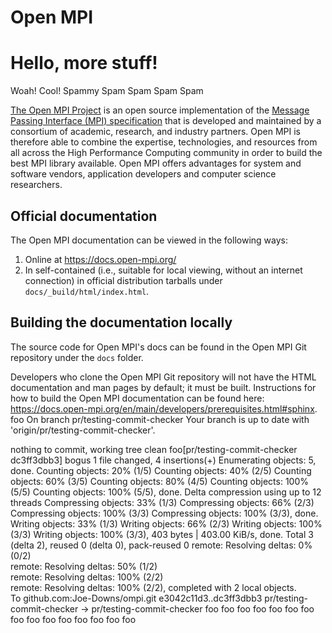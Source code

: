 # Open MPI


# Hello, more stuff!
Woah!
Cool!
Spammy Spam
Spam
Spam
Spam

[The Open MPI Project](https://www.open-mpi.org/) is an open source
implementation of the [Message Passing Interface (MPI)
specification](https://www.mpi-forum.org/docs/) that is developed and
maintained by a consortium of academic, research, and industry
partners.  Open MPI is therefore able to combine the expertise,
technologies, and resources from all across the High Performance
Computing community in order to build the best MPI library available.
Open MPI offers advantages for system and software vendors,
application developers and computer science researchers.

## Official documentation

The Open MPI documentation can be viewed in the following ways:

1. Online at https://docs.open-mpi.org/
1. In self-contained (i.e., suitable for local viewing, without an
   internet connection) in official distribution tarballs under
   `docs/_build/html/index.html`.

## Building the documentation locally

The source code for Open MPI's docs can be found in the Open MPI Git
repository under the `docs` folder.

Developers who clone the Open MPI Git repository will not have the
HTML documentation and man pages by default; it must be built.
Instructions for how to build the Open MPI documentation can be found
here:
https://docs.open-mpi.org/en/main/developers/prerequisites.html#sphinx.
foo On branch pr/testing-commit-checker
Your branch is up to date with 'origin/pr/testing-commit-checker'.

nothing to commit, working tree clean
foo[pr/testing-commit-checker dc3ff3dbb3] bogus
 1 file changed, 4 insertions(+)
Enumerating objects: 5, done.
Counting objects:  20% (1/5)Counting objects:  40% (2/5)Counting objects:  60% (3/5)Counting objects:  80% (4/5)Counting objects: 100% (5/5)Counting objects: 100% (5/5), done.
Delta compression using up to 12 threads
Compressing objects:  33% (1/3)Compressing objects:  66% (2/3)Compressing objects: 100% (3/3)Compressing objects: 100% (3/3), done.
Writing objects:  33% (1/3)Writing objects:  66% (2/3)Writing objects: 100% (3/3)Writing objects: 100% (3/3), 403 bytes | 403.00 KiB/s, done.
Total 3 (delta 2), reused 0 (delta 0), pack-reused 0
remote: Resolving deltas:   0% (0/2)        remote: Resolving deltas:  50% (1/2)        remote: Resolving deltas: 100% (2/2)        remote: Resolving deltas: 100% (2/2), completed with 2 local objects.        
To github.com:Joe-Downs/ompi.git
   e3042c11d3..dc3ff3dbb3  pr/testing-commit-checker -> pr/testing-commit-checker
foo 
foo 
foo 
foo 
foo 
foo 
foo 
foo 
foo 
foo 
foo 
foo 
foo 
foo 
foo 
